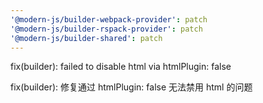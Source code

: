 ```yaml
---
'@modern-js/builder-webpack-provider': patch
'@modern-js/builder-rspack-provider': patch
'@modern-js/builder-shared': patch
---
```


fix(builder): failed to disable html via htmlPlugin: false

fix(builder): 修复通过 htmlPlugin: false 无法禁用 html 的问题
